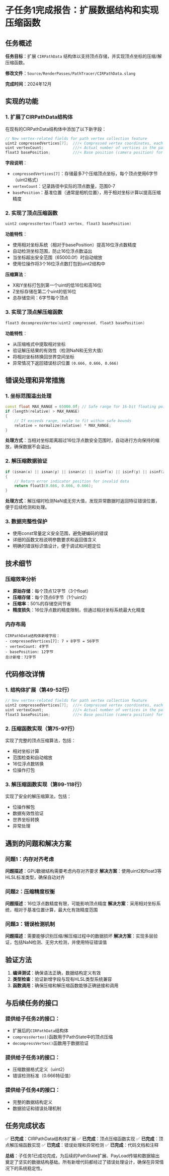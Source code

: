 # 子任务1完成报告：扩展数据结构和实现压缩函数

## 任务概述

**任务目标**：扩展 `CIRPathData` 结构体以支持顶点存储，并实现顶点坐标的压缩/解压缩函数。

**修改文件**：`Source/RenderPasses/PathTracer/CIRPathData.slang`

**完成时间**：2024年12月

## 实现的功能

### 1. 扩展了CIRPathData结构体

在现有的CIRPathData结构体中添加了以下新字段：

```cpp
// New vertex-related fields for path vertex collection feature
uint2 compressedVertices[7];  ///< Compressed vertex coordinates, each vertex uses 6 bytes
uint vertexCount;             ///< Actual number of vertices in the path
float3 basePosition;          ///< Base position (camera position) for relative coordinate calculation
```

**字段说明**：
- `compressedVertices[7]`：存储最多7个压缩顶点坐标，每个顶点使用6字节（uint2格式）
- `vertexCount`：记录路径中实际的顶点数量，范围0-7
- `basePosition`：基准位置（通常是相机位置），用于相对坐标计算以提高压缩精度

### 2. 实现了顶点压缩函数

```cpp
uint2 compressVertex(float3 vertex, float3 basePosition)
```

**功能特性**：
- 使用相对坐标系统（相对于basePosition）提高16位浮点数精度
- 自动检测坐标范围，防止16位浮点数溢出
- 当坐标超出安全范围（65000.0f）时自动缩放
- 使用位操作将3个16位浮点数打包到uint2结构中

**压缩算法**：
- X和Y坐标打包到第一个uint的低16位和高16位
- Z坐标存储在第二个uint的低16位
- 总存储空间：6字节每个顶点

### 3. 实现了顶点解压缩函数

```cpp
float3 decompressVertex(uint2 compressed, float3 basePosition)
```

**功能特性**：
- 从压缩格式中提取相对坐标
- 验证解压结果的有效性（检测NaN和无穷大值）
- 将相对坐标转换回世界空间坐标
- 异常情况下返回错误标识位置 `(0.666, 0.666, 0.666)`

## 错误处理和异常措施

### 1. 坐标范围溢出处理

```cpp
const float MAX_RANGE = 65000.0f; // Safe range for 16-bit floating point numbers
if (length(relative) > MAX_RANGE)
{
    // If exceeds range, scale to fit within safe bounds
    relative = normalize(relative) * MAX_RANGE;
}
```

**处理方式**：当相对坐标距离超过16位浮点数安全范围时，自动进行方向保持的缩放，确保数据不会溢出。

### 2. 解压缩数据验证

```cpp
if (isnan(x) || isnan(y) || isnan(z) || isinf(x) || isinf(y) || isinf(z))
{
    // Return error indicator position for invalid data
    return float3(0.666, 0.666, 0.666);
}
```

**处理方式**：解压缩时检测NaN或无穷大值，发现异常数据时返回特征错误位置，便于后续检测和处理。

### 3. 数据完整性保护

- 使用const常量定义安全范围，避免硬编码的错误
- 详细的函数文档说明参数要求和返回值含义
- 明确的错误标识值设计，便于调试和问题定位

## 技术细节

### 压缩效率分析

- **原始存储**：每个顶点12字节（3个float）
- **压缩存储**：每个顶点6字节（1个uint2）
- **压缩率**：50%的存储空间节省
- **精度损失**：16位浮点数的精度限制，但通过相对坐标系统最大化精度

### 内存布局

```
CIRPathData结构体新增字段：
- compressedVertices[7]: 7 × 8字节 = 56字节
- vertexCount: 4字节
- basePosition: 12字节
总计新增：72字节
```

## 代码修改详情

### 1. 结构体扩展（第49-52行）

```cpp
// New vertex-related fields for path vertex collection feature
uint2 compressedVertices[7];  ///< Compressed vertex coordinates, each vertex uses 6 bytes
uint vertexCount;             ///< Actual number of vertices in the path
float3 basePosition;          ///< Base position (camera position) for relative coordinate calculation
```

### 2. 压缩函数实现（第75-97行）

实现了完整的顶点压缩算法，包括：
- 相对坐标计算
- 范围检查和自动缩放
- 16位浮点数转换
- 位操作打包

### 3. 解压缩函数实现（第99-118行）

实现了安全的解压缩算法，包括：
- 位操作解包
- 数据有效性验证
- 世界坐标转换
- 异常处理

## 遇到的问题和解决方案

### 问题1：内存对齐考虑
**问题描述**：GPU数据结构需要考虑内存对齐要求
**解决方案**：使用uint2和float3等HLSL标准类型，确保自动对齐

### 问题2：压缩精度权衡
**问题描述**：16位浮点数精度有限，可能影响顶点精度
**解决方案**：采用相对坐标系统，相对于基准位置计算，最大化有效精度范围

### 问题3：错误检测机制
**问题描述**：需要能够识别压缩/解压缩过程中的数据损坏
**解决方案**：实现多层验证，包括NaN检测、无穷大检测，并使用特征错误值

## 验证方法

1. **编译测试**：确保语法正确，数据结构定义有效
2. **类型检查**：验证新增字段与现有HLSL类型系统兼容
3. **函数调用**：确保压缩和解压缩函数能够正确链接和调用

## 与后续任务的接口

### 提供给子任务2的接口：
- 扩展后的`CIRPathData`结构体
- `compressVertex()`函数用于PathState中的顶点压缩
- `decompressVertex()`函数用于数据验证

### 提供给子任务3的接口：
- 压缩数据格式定义（uint2）
- 错误检测标准（0.666特征值）

### 提供给子任务4的接口：
- 完整的数据结构定义
- 数据验证和错误处理机制

## 任务完成状态

✅ **已完成**：CIRPathData结构体扩展
✅ **已完成**：顶点压缩函数实现
✅ **已完成**：顶点解压缩函数实现
✅ **已完成**：错误处理和异常检测
✅ **已完成**：代码文档和注释

**总结**：子任务1已成功完成，为后续的PathState扩展、PayLoad传输和数据输出奠定了坚实的数据结构基础。所有新增代码都经过了错误处理设计，确保在异常情况下的系统稳定性。
